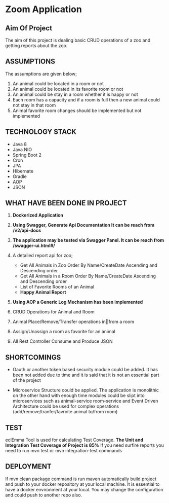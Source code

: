 # **Zoom Application**

## **Aim Of Project**

The aim of this project is dealing basic CRUD operations of a zoo and getting reports about the zoo.

## **ASSUMPTIONS**

The assumptions are given below; 

1. An animal could be located in a room or not
2. An animal could be located in its favorite room or not
3. An animal could be stay in a room whether it is happy or not
4. Each room has a capacity and if a room is full then a new animal could not stay in that room
5. Animal favorite room changes should be implemented but not implemented

## **TECHNOLOGY STACK**

* Java 8
* Java NIO
* Spring Boot 2
* Cron
* JPA
* Hibernate
* Gradle
* AOP
* JSON


## **WHAT HAVE BEEN DONE IN PROJECT**

1. **Dockerized Application**

2. **Using Swagger, Generate Api Documentation It can be reach from  /v2/api-docs**

3. **The application may be tested via Swagger Panel. It can be reach from /swagger-ui.html#/**

4. A detailed report api for zoo;
    * Get All Animals in Zoo Order By Name/CreateDate Ascending and Descending order
    * Get All Animals in a Room Order By Name/CreateDate Ascending and Descending order 
    * List of Favorite Rooms of an Animal
    *  **Happy Animal Report**

5. **Using AOP a Generic Log Mechanism has been implemented**

5. CRUD Operations for Animal and Room

6. Animal Place/Remove/Transfer operations in||from a room

7. Assign/Unassign a room as favorite for an animal

8. All Rest Controller Consume and Produce JSON 

## **SHORTCOMINGS**

* Oauth or another token based security module could be added. It has been not added due to time and it is said that it is not an essential part of the project

* Microservice Structure could be applied. The application is monolithic on the other hand with enough time modules could be slipt into microservices such as animal-service room-service and Event Driven Architecture could be used for complex operations (add/remove/tranfer/favroite animal to/from room)

## **TEST** 

eclEmma Tool is used for calculating Test Coverage. **The Unit and Integration Test Coverage of Project is 85%**
If you need surfire reports you need to run mvn test or mvn integration-test commands

## **DEPLOYMENT**

If  mvn clean package command is run maven automatically build project and push to your docker repository at your local machine. It is essential to have a docker environment at your local. You may change the configuration and could push to another repo also. 


 
